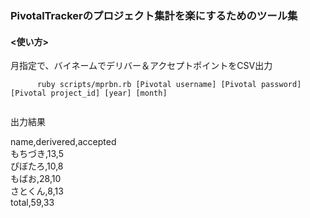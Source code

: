 <h3>PivotalTrackerのプロジェクト集計を楽にするためのツール集</h3>

<h4><使い方></h4>

<article>
  <div class="title">月指定で、バイネームでデリバー＆アクセプトポイントをCSV出力</div>
  <div class="example">
    <code>
      ruby scripts/mprbn.rb [Pivotal username] [Pivotal password] [Pivotal project_id] [year] [month]
    </code>
  </div>
  <div class="disc">
    <p>出力結果</p>
    <div>
      name,derivered,accepted<br />
      もちづき,13,5<br />
      ぴぼたろ,10,8<br />
      もばお,28,10<br />
      さとくん,8,13<br />
      total,59,33<br />
    </div>
  </div>
</article>
